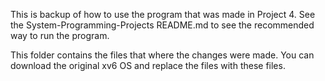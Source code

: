 This is backup of how to use the program that was made in Project 4.
See the System-Programming-Projects README.md to see the recommended way to run the program.

This folder contains the files that where the changes were made.
You can download the original xv6 OS and replace the files with these files.

